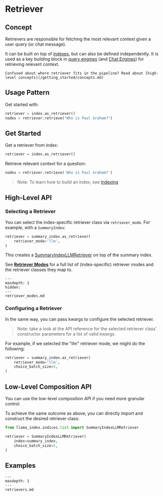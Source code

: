 # Retriever

## Concept

Retrievers are responsible for fetching the most relevant context given a user query (or chat message).

It can be built on top of [indexes](/module_guides/indexing/indexing.md), but can also be defined independently.
It is used as a key building block in [query engines](/module_guides/deploying/query_engine/root.md) (and [Chat Engines](/module_guides/deploying/chat_engines/root.md)) for retrieving relevant context.

```{tip}
Confused about where retriever fits in the pipeline? Read about [high-level concepts](/getting_started/concepts.md)
```

## Usage Pattern

Get started with:

```python
retriever = index.as_retriever()
nodes = retriever.retrieve("Who is Paul Graham?")
```

## Get Started

Get a retriever from index:

```python
retriever = index.as_retriever()
```

Retrieve relevant context for a question:

```python
nodes = retriever.retrieve('Who is Paul Graham?')
```

> Note: To learn how to build an index, see [Indexing](/module_guides/indexing/indexing.md)

## High-Level API

### Selecting a Retriever

You can select the index-specific retriever class via `retriever_mode`.
For example, with a `SummaryIndex`:

```python
retriever = summary_index.as_retriever(
    retriever_mode='llm',
)
```

This creates a [SummaryIndexLLMRetriever](/api_reference/query/retrievers/list.rst) on top of the summary index.

See [**Retriever Modes**](retriever_modes.md) for a full list of (index-specific) retriever modes
and the retriever classes they map to.

```{toctree}
---
maxdepth: 1
hidden:
---
retriever_modes.md
```

### Configuring a Retriever

In the same way, you can pass kwargs to configure the selected retriever.

> Note: take a look at the API reference for the selected retriever class' constructor parameters for a list of valid kwargs.

For example, if we selected the "llm" retriever mode, we might do the following:

```python
retriever = summary_index.as_retriever(
    retriever_mode='llm',
    choice_batch_size=5,
)

```

## Low-Level Composition API

You can use the low-level composition API if you need more granular control.

To achieve the same outcome as above, you can directly import and construct the desired retriever class:

```python
from llama_index.indices.list import SummaryIndexLLMRetriever

retriever = SummaryIndexLLMRetriever(
    index=summary_index,
    choice_batch_size=5,
)
```

## Examples

```{toctree}
---
maxdepth: 1
---
retrievers.md
```
